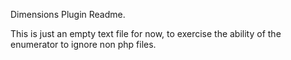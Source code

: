 Dimensions Plugin Readme.

This is just an empty text file for now, to exercise the ability of the
enumerator to ignore non php files.